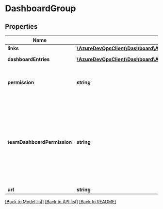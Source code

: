 # DashboardGroup

## Properties
Name | Type | Description | Notes
------------ | ------------- | ------------- | -------------
**links** | [**\AzureDevOpsClient\Dashboard\AzureDevOpsClient\Dashboard\Model\ReferenceLinks**](ReferenceLinks.md) |  | [optional] 
**dashboardEntries** | [**\AzureDevOpsClient\Dashboard\AzureDevOpsClient\Dashboard\Model\DashboardGroupEntry[]**](DashboardGroupEntry.md) | A list of Dashboards held by the Dashboard Group | [optional] 
**permission** | **string** | Deprecated: The old permission model describing the level of permissions for the current team. Pre-M125. | [optional] 
**teamDashboardPermission** | **string** | A permissions bit mask describing the security permissions of the current team for dashboards. When this permission is the value None, use GroupMemberPermission. Permissions are evaluated based on the presence of a value other than None, else the GroupMemberPermission will be saved. | [optional] 
**url** | **string** |  | [optional] 

[[Back to Model list]](../README.md#documentation-for-models) [[Back to API list]](../README.md#documentation-for-api-endpoints) [[Back to README]](../README.md)


